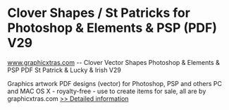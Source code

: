 # Clover Shapes / St Patricks for Photoshop & Elements & PSP (PDF) V29
www.graphicxtras.com -- Clover Vector Shapes Photoshop & Elements & PSP PDF St Patrick & Lucky & Irish V29

Graphics artwork PDF designs (vector) for Photoshop, PSP and others PC and MAC OS X - royalty-free - use to create items for sale, all are by graphicxtras.com
[>> Detailed information](https://secure.shareit.com/shareit/product.html?productid=300468800&affiliateid=200057808)